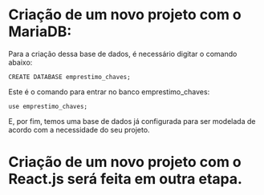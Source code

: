 # Criação de um novo projeto com o MariaDB:

Para a criação dessa base de dados, é necessário digitar o comando abaixo:

```
CREATE DATABASE emprestimo_chaves;
```

Este é o comando para entrar no banco emprestimo_chaves:
```
use emprestimo_chaves;
```

E, por fim, temos uma base de dados já configurada para ser modelada de acordo
com a necessidade do seu projeto.

# Criação de um novo projeto com o React.js será feita em outra etapa.

